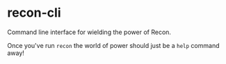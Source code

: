 recon-cli
=========

Command line interface for wielding the power of Recon.

Once you've run `recon` the world of power should just be a `help` command away!
